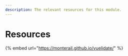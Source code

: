 ```yaml
---
description: The relevant resources for this module.
---
```


# Resources

{% embed url="https://monterail.github.io/vuelidate/" %}

